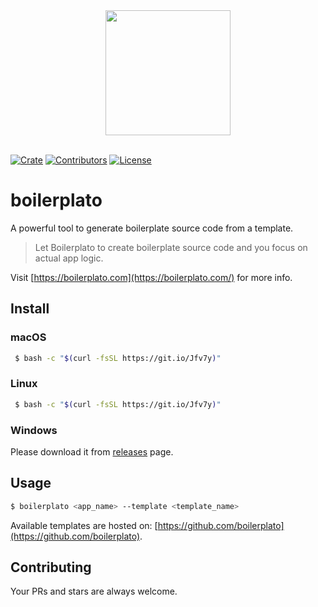 <div align="center">
  <a href="https://github.com/boilerplato">
    <img width="200" height="200" src="https://avatars3.githubusercontent.com/u/63495711?s=200&v=4">
  </a>
  <br />
  <br />
</div>

[![Crate](https://img.shields.io/crates/v/boilerplato.svg)](https://crates.io/crates/boilerplato)
[![Contributors](https://img.shields.io/github/contributors/boilerplato/boilerplato.svg)](https://github.com/orgs/boilerplato/people)
[![License](https://img.shields.io/github/license/boilerplato/boilerplato.svg)](https://github.com/boilerplato/boilerplato/blob/master/LICENSE)

# boilerplato

A powerful tool to generate boilerplate source code from a template.

> Let Boilerplato to create boilerplate source code and you focus on actual app logic.

Visit [https://boilerplato.com](https://boilerplato.com/) for more info.

## Install

### macOS

```sh
 $ bash -c "$(curl -fsSL https://git.io/Jfv7y)"
```

### Linux

```sh
 $ bash -c "$(curl -fsSL https://git.io/Jfv7y)"
```

### Windows

Please download it from [releases](https://github.com/boilerplato/boilerplato/releases) page.


## Usage

```sh
$ boilerplato <app_name> --template <template_name>
```

Available templates are hosted on: [https://github.com/boilerplato](https://github.com/boilerplato).

## Contributing

Your PRs and stars are always welcome.